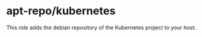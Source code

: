 apt-repo/kubernetes
===================

This role adds the debian repository of the Kubernetes project to your host.
